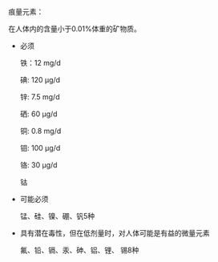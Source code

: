 痕量元素：

在人体内的含量小于0.01%体重的矿物质。  

- 必须

  铁：12 mg/d

  碘:  120 μg/d

  锌:  7.5 mg/d

  硒:   60 μg/d

  铜:  0.8 mg/d

  钼:  100 μg/d

  铬:   30 μg/d

  钴

- 可能必须

  锰、硅、镍、硼、钒5种

- 具有潜在毒性，但在低剂量时，对人体可能是有益的微量元素

  氟、铅、镉、汞、砷、铝、锂、 锡8种



